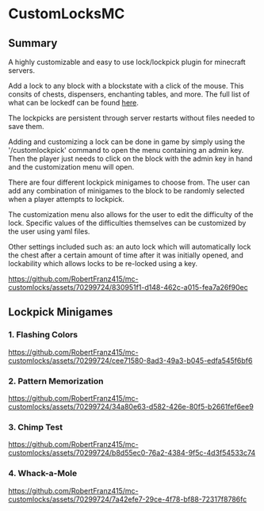 # CustomLocksMC

## Summary

A highly customizable and easy to use lock/lockpick plugin for minecraft servers. 

Add a lock to any block with a blockstate with a click of the mouse. This consits of chests, dispensers, enchanting tables, and more.  The full list of what can be lockedf can be found [here](https://hub.spigotmc.org/javadocs/bukkit/org/bukkit/block/BlockState.html).

The lockpicks are persistent through server restarts without files needed to save them.

Adding and customizing a lock can be done in game by simply using the '/customlockpick' command to open the menu containing an admin key.  Then the player just needs to click on the block with the admin key in hand and the customization menu will open.

There are four different lockpick minigames to choose from.  The user can add any combination of minigames to the block to be randomly selected when a player attempts to lockpick.

The customization menu also allows for the user to edit the difficulty of the lock.  Specific values of the difficulties themselves can be customized by the user using yaml files.

Other settings included such as: an auto lock which will automatically lock the chest after a certain amount of time after it was initially opened, and lockability which allows locks to be re-locked using a key.



https://github.com/RobertFranz415/mc-customlocks/assets/70299724/830951f1-d148-462c-a015-fea7a26f90ec



## Lockpick Minigames

### 1. Flashing Colors



https://github.com/RobertFranz415/mc-customlocks/assets/70299724/cee71580-8ad3-49a3-b045-edfa545f6bf6




### 2. Pattern Memorization



https://github.com/RobertFranz415/mc-customlocks/assets/70299724/34a80e63-d582-426e-80f5-b2661fef6ee9


### 3. Chimp Test


https://github.com/RobertFranz415/mc-customlocks/assets/70299724/b8d55ec0-76a2-4384-9f5c-4d3f54533c74




### 4. Whack-a-Mole



https://github.com/RobertFranz415/mc-customlocks/assets/70299724/7a42efe7-29ce-4f78-bf88-72317f8786fc

